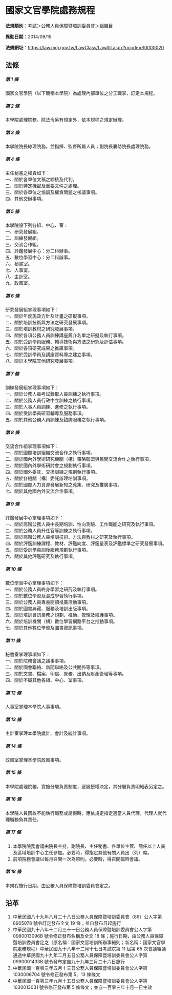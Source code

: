 # 國家文官學院處務規程


**法規類別**：考試＞公務人員保障暨培訓委員會＞組織目       

**異動日期**：2014/09/15  

**法規網址**：https://law.moj.gov.tw/LawClass/LawAll.aspx?pcode=S0000020



## 法條
##### 第 1 條
國家文官學院（以下簡稱本學院）為處理內部單位之分工職掌，訂定本規程。

##### 第 2 條
本學院處理院務，除法令另有規定外，依本規程之規定辦理。

##### 第 3 條
本學院院長綜理院務，並指揮、監督所屬人員；副院長襄助院長處理院務。

##### 第 4 條
主任秘書之權責如下：  
一、關於各單位文稿之綜核及代判。  
二、關於特定機密及重要文件之處理。  
三、關於各單位之協調及權責問題之核議事項。  
四、其他交辦事項。

##### 第 5 條
本學院設下列各組、中心、室：  
一、研究發展組。  
二、訓練發展組。  
三、交流合作組。  
四、評鑑發展中心：分二科辦事。  
五、數位學習中心：分二科辦事。  
六、秘書室。  
七、人事室。  
八、主計室。  
九、政風室。

##### 第 6 條
研究發展組掌理事項如下：  
一、關於年度施政方針及計畫之研擬事項。  
二、關於培訓技術與方法之研究發展事項。  
三、關於培訓教材之研究發展事項。  
四、關於各項公務人員訓練講座薦介名單之研擬及執行事項。  
五、關於受訓學員服務、輔導技術與方法之研究及評估事項。  
六、關於各項研究成果之推廣事項。  
七、關於受訓學員及講座資料庫之建立事項。  
八、關於本學院其他研究發展事項。

##### 第 7 條
訓練發展組掌理事項如下：  
一、關於公務人員考試錄取人員訓練之執行事項。  
二、關於公務人員行政中立訓練之執行事項。  
三、關於人事人員訓練、進修之執行事項。  
四、關於受訓學員研習輔導及服務事項。  
五、關於其他公務人員訓練及諮詢服務之執行事項。

##### 第 8 條
交流合作組掌理事項如下：  
一、關於國際培訓組織交流合作之執行事項。  
二、關於國內外學術研究機關（構）策略聯盟與民間交流合作之執行事項。  
三、關於國內外學術研討會之規劃執行事項。  
四、關於國外委託、交換訓練之規劃執行事項。  
五、關於各機關（構）委託辦理培訓事項。  
六、關於國際人力資源發展新知之蒐集、研究及推廣事項。  
七、關於其他國內外交流合作事項。

##### 第 9 條
評鑑發展中心掌理事項如下：  
一、關於高階公務人員中長期培訓、性向測驗、工作職能之研究及執行事項。  
二、關於公務人員升任官等訓練之執行事項。  
三、關於高階公務人員培訓技術、方法與教材之研究及執行事項。  
四、關於評鑑訓練課程、教材、評鑑向度、評鑑量表及評鑑標準之研究發展事項。  
五、關於受訓學員訓後服務規劃執行事項。  
六、關於其他評鑑研究及執行事項。

##### 第 10 條
數位學習中心掌理事項如下：  
一、關於公務人員終身學習之研究及執行事項。  
二、關於數位學習及混成學習執行事項。  
三、關於公務人員專書閱讀推廣活動事項。  
四、關於圖書典藏、服務及培訓出版事項。  
五、關於培訓資訊業務之規劃、推動、管理及維護事項。  
六、關於培訓機關（構）數位學習網路平台之推動事項。  
七、關於其他數位學習及圖書資訊事項。

##### 第 11 條
秘書室掌理事項如下：  
一、關於院務會議之議事事項。  
二、關於國會聯絡、新聞聯絡及公共關係等事項。  
三、關於文書、檔案、印信、庶務、出納及財產管理等事項。  
四、關於不屬其他各組、中心、室事項。

##### 第 12 條
人事室掌理本學院人事事項。

##### 第 13 條
主計室掌理本學院歲計、會計及統計事項。

##### 第 14 條
政風室掌理本學院政風事項。

##### 第 15 條
本學院處理院務，實施分層負責制度，逐級授權決定，其分層負責明細表另定之。

##### 第 16 條
本學院人員因故不能執行職務或請假時，應依規定指定適當人員代理，代理人就代理職務負其責任。

##### 第 17 條
1. 本學院院務會議由院長主持，副院長、主任秘書、各單位主管、簡任以上人員及區域培訓中心主任參加。必要時，得指定其他有關人員出（列）席。
1. 前項院務會議以每月召開一次為原則。必要時，得召開臨時會議。

##### 第 18 條
本規程施行日期，由公務人員保障暨培訓委員會定之。

## 沿革
1. 中華民國八十九年八月二十八日公務人員保障暨培訓委員會（89）公人字第 8905078  號令訂定發布全文 19 條；並自發布日起施行
1. 中華民國九十八年十二月三十一日公務人員保障暨培訓委員會公人字第0980013096B 號令修正發布名稱及全文 18 條；施行日期，由公務人員保障暨培訓委員會定之（原名稱：國家文官培訓所辦事細則；新名稱：國家文官學院處務規程）中華民國九十八年十二月十七日考試院第 11 屆第 65 次會議審議通過中華民國九十九年二月五日公務人員保障暨培訓委員會公人字第 0990001433B  號令發布定自九十九年三月二十六日施行
1. 中華民國一百零三年五月十三日公務人員保障暨培訓委員會公人字第 1030006704 號令修正發布第 5、13  條條文
1. 中華民國一百零三年九月十五日公務人員保障暨培訓委員會公人字第 1030013031 號令修正發布第 5  條條文；並自一百零三年十月一日生效
